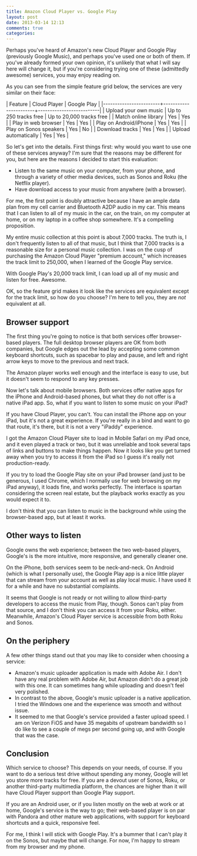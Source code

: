```yaml
---
title: Amazon Cloud Player vs. Google Play
layout: post
date: 2013-03-14 12:13
comments: true
categories: 
---
```

Perhaps you've heard of Amazon's new Cloud Player and Google Play (previously 
Google Music), and perhaps you've used one or both of them. If you've already 
formed your own opinion, it's unlikely that what I will say here will change 
it, but if you're considering trying one of these (admittedly awesome) 
services, you may enjoy reading on.<!--more-->

As you can see from the simple feature grid below, the services are very 
similar on their face:

| Feature                | Cloud Player          | Google Play              |
|------------------------+-----------------------+--------------------------|
| Upload your own music  | Up to 250 tracks free | Up to 20,000 tracks free |
| Match online library   | Yes                   | Yes                      |
| Play in web browser    | Yes                   | Yes                      |
| Play on Android/iPhone | Yes                   | Yes                      |
| Play on Sonos speakers | Yes                   | No                       |
| Download tracks        | Yes                   | Yes                      |
| Upload automatically   | Yes                   | Yes                      |

So let's get into the details. First things first: why would you want to use 
one of these services anyway? I'm sure that the reasons may be different for 
you, but here are the reasons I decided to start this evaluation:

* Listen to the same music on your computer, from your phone, and through a 
  variety of other media devices, such as Sonos and Roku (the Netflix player).
* Have download access to your music from anywhere (with a browser).

For me, the first point is doubly attractive because I have an ample data plan 
from my cell carrier and Bluetooth A2DP audio in my car. This means that I can 
listen to all of my music in the car, on the train, on my computer at home, or 
on my laptop in a coffee shop somewhere. It's a compelling proposition.

My entire music collection at this point is about 7,000 tracks. The truth is, 
I don't frequently listen to all of that music, but I think that 7,000 tracks 
is a reasonable size for a personal music collection. I was on the cusp of 
purchasing the Amazon Cloud Player "premium account," which increases the 
track limit to 250,000, when I learned of the Google Play service.

With Google Play's 20,000 track limit, I can load up all of my music and 
listen for free. Awesome.

OK, so the feature grid makes it look like the services are equivalent except 
for the track limit, so how do you choose? I'm here to tell you, they are 
*not* equivalent at all.

## Browser support

The first thing you're going to notice is that both services offer 
browser-based players. The full desktop browser players are OK from both 
companies, but Google edges out the lead by accepting some common keyboard 
shortcuts, such as spacebar to play and pause, and left and right arrow keys 
to move to the previous and next track.

The Amazon player works well enough and the interface is easy to use, but it 
doesn't seem to respond to any key presses.

Now let's talk about mobile browsers. Both services offer native apps for the 
iPhone and Android-based phones, but what they do not offer is a native iPad 
app. So, what if you want to listen to some music on your iPad?

If you have Cloud Player, you can't. You can install the iPhone app on your 
iPad, but it's not a great experience. If you're really in a bind and want to 
go that route, it's there, but it is not a very "iPaddy" experience.

I got the Amazon Cloud Player site to load in Mobile Safari on my iPad once, 
and it even played a track or two, but it was unreliable and took several taps 
of links and buttons to make things happen. Now it looks like you get turned 
away when you try to access it from the iPad so I guess it's really not 
production-ready.

If you try to load the Google Play site on your iPad browser (and just to be 
generous, I used Chrome, which I normally use for web browsing on my iPad 
anyway), it loads fine, and works perfectly. The interface is spartan 
considering the screen real estate, but the playback works exactly as you 
would expect it to.

I don't think that you can listen to music in the background while using the 
browser-based app, but at least it works.

## Other ways to listen

Google owns the web experience; between the two web-based players, Google's is 
the more intuitive, more responsive, and generally cleaner one.

On the iPhone, both services seem to be neck-and-neck. On Android (which is 
what I personally use), the Google Play app is a nice little player that can 
stream from your account as well as play local music. I have used it for a 
while and have no substantial complaints.

It seems that Google is not ready or not willing to allow third-party 
developers to access the music from Play, though. Sonos can't play from that 
source, and I don't think you can access it from your Roku, either. Meanwhile, 
Amazon's Cloud Player service is accessible from both Roku and Sonos.

## On the periphery

A few other things stand out that you may like to consider when choosing a 
service:

* Amazon's music uploader application is made with Adobe Air. I don't have any 
  real problem with Adobe Air, but Amazon didn't do a great job with this one. 
  It can sometimes hang while uploading and doesn't feel very polished.
* In contrast to the above, Google's music uploader is a native application. I 
  tried the Windows one and the experience was smooth and without issue.
* It seemed to me that Google's service provided a faster upload speed. I am 
  on Verizon FiOS and have 35 megabits of upstream bandwidth so I do like to 
  see a couple of megs per second going up, and with Google that was the case.

## Conclusion

Which service to choose? This depends on your needs, of course. If you want to 
do a serious test drive without spending any money, Google will let you store 
more tracks for free. If you are a devout user of Sonos, Roku, or another 
third-party multimedia platform, the chances are higher than it will have 
Cloud Player support than Google Play support.

If you are an Android user, or if you listen mostly on the web at work or at 
home, Google's service is the way to go; their web-based player is on par with 
Pandora and other mature web applications, with support for keyboard shortcuts 
and a quick, responsive feel.

For me, I think I will stick with Google Play. It's a bummer that I can't play 
it on the Sonos, but maybe that will change. For now, I'm happy to stream from 
my browser and my phone.
